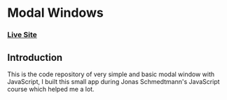# Modal Windows

### [Live Site](https://shayan-modal.netlify.app/)

## Introduction

This is the code repository of very simple and basic modal window with JavaScript, I built this small app during Jonas Schmedtmann's JavaScript course which helped me a lot.

